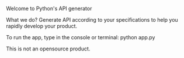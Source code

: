 Welcome to Python's API generator

What we do?
Generate API according to your specifications to help you rapidly develop your product. 

To run the app, type in the console or terminal: python app.py

This is not an opensource product.